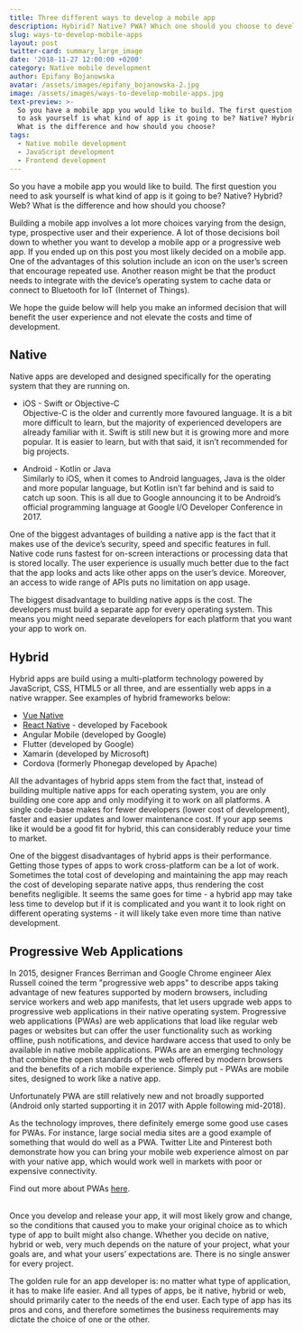 ```yaml
---
title: Three different ways to develop a mobile app
description: Hybirid? Native? PWA? Which one should you choose to develop a mobile app.
slug: ways-to-develop-mobile-apps
layout: post
twitter-card: summary_large_image
date: '2018-11-27 12:00:00 +0200'
category: Native mobile development
author: Epifany Bojanowska
avatar: /assets/images/epifany_bojanowska-2.jpg
image: /assets/images/ways-to-develop-mobile-apps.jpg
text-preview: >-
  So you have a mobile app you would like to build. The first question you need
  to ask yourself is what kind of app is it going to be? Native? Hybrid? Web?
  What is the difference and how should you choose? 
tags:
  - Native mobile development
  - JavaScript development
  - Frontend development
---
```

So you have a mobile app you would like to build. The first question you need to ask yourself is what kind of app is it going to be? Native? Hybrid? Web? What is the difference and how should you choose? 

Building a mobile app involves a lot more choices varying from the design, type, prospective user and their experience. A lot of those decisions boil down to whether you want to develop a mobile app or a progressive web app. If you ended up on this post you most likely decided on a mobile app. One of the advantages of this solution include an icon on the user’s screen that encourage repeated use. Another reason might be that the product needs to integrate with the device’s operating system to cache data or connect to Bluetooth for IoT (Internet of Things).

We hope the guide below will help you make an informed decision that will benefit the user experience and not elevate the costs and time of development.

## Native

Native apps are developed and designed specifically for the operating system that they are running on.

* iOS - Swift or Objective-C<br>Objective-C is the older and currently more favoured language. It is a bit more difficult to learn, but the majority of experienced developers are already familiar with it. Swift is still new but it is growing more and more popular. It is easier to learn, but with that said, it isn’t recommended for big projects.



* Android - Kotlin or Java<br>Similarly to iOS, when it comes to Android languages, Java is the older and more popular language, but Kotlin isn’t far behind and is said to catch up soon. This is all due to Google announcing it to be Android’s official programming language at Google I/O Developer Conference in  2017.

One of the biggest advantages of building a native app is the fact that it makes use of the device’s security, speed and specific features in full. Native code runs fastest for on-screen interactions or processing data that is stored locally. The user experience is usually much better due to the fact that the app looks and acts like other apps on the user’s device. Moreover, an access to wide range of APIs puts no limitation on app usage. 

The biggest disadvantage to building native apps is the cost. The developers must build a separate app for every operating system. This means you might need separate developers for each platform that you want your app to work on.

## Hybrid

Hybrid apps are build using a multi-platform technology powered by JavaScript, CSS, HTML5 or all three, and are essentially web apps in a native wrapper. See examples of hybrid frameworks below:

* [Vue Native](https://naturaily.com/services/vue-js-development)
* [React Native](https://naturaily.com/blog/react-native-things-to-know) - developed by Facebook
* Angular Mobile (developed by Google) 
* Flutter (developed by Google) 
* Xamarin (developed by Microsoft)
* Cordova (formerly Phonegap developed by Apache)

All the advantages of hybrid apps stem from the fact that, instead of building multiple native apps for each operating system, you are only building one core app and only modifying it to work on all platforms. A single code-base makes for fewer developers (lower cost of development), faster and easier updates and lower maintenance cost. If your app seems like it would be a good fit for hybrid, this can considerably reduce your time to market.

One of the biggest disadvantages of hybrid apps is their performance. Getting those types of apps to work cross-platform can be a lot of work. Sometimes the total cost of developing and maintaining the app may reach the cost of developing separate native apps, thus rendering the cost benefits negligible. It seems the same goes for time - a hybrid app may take less time to develop but if it is complicated and you want it to look right on different operating systems - it will likely take even more time than native development.

## Progressive Web Applications 

In 2015, designer Frances Berriman and Google Chrome engineer Alex Russell coined the term "progressive web apps" to describe apps taking advantage of new features supported by modern browsers, including service workers and web app manifests, that let users upgrade web apps to progressive web applications in their native operating system. Progressive web applications (PWAs) are web applications that load like regular web pages or websites but can offer the user functionality such as working offline, push notifications, and device hardware access that used to only be available in native mobile applications. PWAs are an emerging technology that combine the open standards of the web offered by modern browsers and the benefits of a rich mobile experience. Simply put - PWAs are mobile sites, designed to work like a native app. 

Unfortunately PWA are still relatively new and not broadly supported (Android only started supporting it in 2017 with Apple following mid-2018).

As the technology improves, there definitely emerge some good use cases for PWAs. For instance, large social media sites are a good example of something that would do well as a PWA. Twitter Lite and Pinterest both demonstrate how you can bring your mobile web experience almost on par with your native app, which would work well in markets with poor or expensive connectivity.

Find out more about PWAs [here](https://naturaily.com/blog/pwa-guide).
<br><br>

Once you develop and release your app, it will most likely grow and change, so the conditions that caused you to make your original choice as to which type of app to built might also change. Whether you decide on native, hybrid or web, very much depends on the nature of your project, what your goals are, and what your users’ expectations are. There is no single answer for every project. 

The golden rule for an app developer is: no matter what type of application, it has to make life easier. And all types of apps, be it native, hybrid or web, should primarily cater to the needs of the end user. Each type of app has its pros and cons, and therefore sometimes the business requirements may dictate the choice of one or the other.
